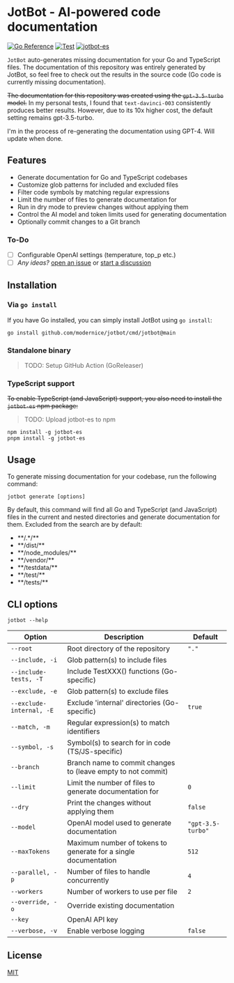 # JotBot - AI-powered code documentation

[![Go Reference](https://pkg.go.dev/badge/github.com/modernice/jotbot.svg)](https://pkg.go.dev/github.com/modernice/jotbot)
[![Test](https://github.com/modernice/jotbot/actions/workflows/test.yml/badge.svg)](https://github.com/modernice/jotbot/actions/workflows/test.yml)
[![jotbot-es](https://github.com/modernice/jotbot/actions/workflows/jotbot-es.yml/badge.svg)](https://github.com/modernice/jotbot/actions/workflows/jotbot-es.yml)

`JotBot` auto-generates missing documentation for your Go and TypeScript files.
The documentation of this repository was entirely generated by JotBot, so feel
free to check out the results in the source code (Go code is currently missing
documentation).

~~The documentation for this repository was created using the `gpt-3.5-turbo` model.~~
In my personal tests, I found that `text-davinci-003` consistently produces
better results. However, due to its 10x higher cost, the default setting remains
gpt-3.5-turbo.

I'm in the process of re-generating the documentation using GPT-4. Will update when done.

## Features

- Generate documentation for Go and TypeScript codebases
- Customize glob patterns for included and excluded files
- Filter code symbols by matching regular expressions
- Limit the number of files to generate documentation for
- Run in dry mode to preview changes without applying them
- Control the AI model and token limits used for generating documentation
- Optionally commit changes to a Git branch

### To-Do

- [ ] Configurable OpenAI settings (temperature, top_p etc.)
- [ ] _Any ideas?_ [open an issue](//github.com/modernice/jotbot/issues) or [start a discussion](//github.com/modernice/jotbot/discussions)

## Installation

### Via `go install`

If you have Go installed, you can simply install JotBot using `go install`:

```
go install github.com/modernice/jotbot/cmd/jotbot@main
```

### Standalone binary

> TODO: Setup GitHub Action (GoReleaser)

### TypeScript support

~~To enable TypeScript (and JavaScript) support, you also need to install the
`jotbot-es` npm package:~~

> TODO: Upload jotbot-es to npm

```
npm install -g jotbot-es
pnpm install -g jotbot-es
```

## Usage

To generate missing documentation for your codebase, run the following command:

```
jotbot generate [options]
```

By default, this command will find all Go and TypeScript (and JavaScript) files
in the current and nested directories and generate documentation for them.
Excluded from the search are by default:

- \*\*/.*/\*\*
- \*\*/dist/\*\*
- \*\*/node_modules/\*\*
- \*\*/vendor/\*\*
- \*\*/testdata/\*\*
- \*\*/test/\*\*
- \*\*/tests/\*\*

## CLI options

```
jotbot --help
```

| Option                 | Description                                                             | Default        |
|------------------------|-------------------------------------------------------------------------|----------------|
| `--root`               | Root directory of the repository                                        | `"."`          |
| `--include, -i`       | Glob pattern(s) to include files                                        |                |
| `--include-tests, -T` | Include TestXXX() functions (Go-specific)                               |                |
| `--exclude, -e`       | Glob pattern(s) to exclude files                                        |                |
| `--exclude-internal, -E` | Exclude 'internal' directories (Go-specific)                          | `true`         |
| `--match, -m`         | Regular expression(s) to match identifiers                              |                |
| `--symbol, -s`        | Symbol(s) to search for in code (TS/JS-specific)                        |                |
| `--branch`             | Branch name to commit changes to (leave empty to not commit)            |                |
| `--limit`              | Limit the number of files to generate documentation for                 | `0`            |
| `--dry`                | Print the changes without applying them                                 | `false`        |
| `--model`              | OpenAI model used to generate documentation                             | `"gpt-3.5-turbo"` |
| `--maxTokens`          | Maximum number of tokens to generate for a single documentation         | `512`          |
| `--parallel, -p`      | Number of files to handle concurrently                                  | `4`            |
| `--workers`            | Number of workers to use per file                                       | `2`            |
| `--override, -o`      | Override existing documentation                                         |                |
| `--key`                | OpenAI API key                                                          |                |
| `--verbose, -v`       | Enable verbose logging                                                  | `false`        |

## License

[MIT](./LICENSE)
